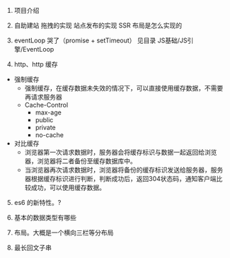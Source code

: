 1. 项目介绍

2. 自助建站
    拖拽的实现
    站点发布的实现
    SSR
    布局是怎么实现的

3. eventLoop 哭了（promise + setTimeout）
见目录 JS基础/JS引擎/EventLoop

4. http、http 缓存
+ 强制缓存
    + 强制缓存，在缓存数据未失效的情况下，可以直接使用缓存数据，不需要再请求服务器
    + Cache-Control
        + max-age
        + public
        + private
        + no-cache
+ 对比缓存
    + 浏览器第一次请求数据时，服务器会将缓存标识与数据一起返回给浏览器，浏览器将二者备份至缓存数据库中。
    + 当浏览器再次请求数据时，浏览器将备份的缓存标识发送给服务器，服务器根据缓存标识进行判断，判断成功后，返回304状态码，通知客户端比较成功，可以使用缓存数据。

5. es6 的新特性。?

6. 基本的数据类型有哪些

7. 布局。大概是一个横向三栏等分布局

8. 最长回文子串